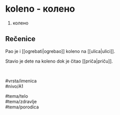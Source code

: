 # koleno - колено

1. колено  

## Rečenice

Pao je i [[ogrebati|ogrebao]] koleno na [[ulica|ulici]].  

Stavio je dete na koleno dok je čitao [[priča|priču]].  

<br>

#vrsta/imenica  
#nivo/A1  

#tema/telo  
#tema/zdravlje  
#tema/porodica  
